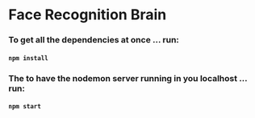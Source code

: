 # Face Recognition Brain

### To get all the dependencies at once ... run:

#### `npm install`

### The to have the nodemon server running in you localhost ... run:

#### `npm start`
